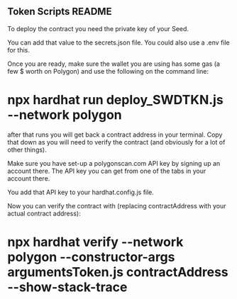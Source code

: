## Token Scripts README

To deploy the contract you need the private key of your Seed.  

You can add that value to the secrets.json file. You could also use a .env file for this.

Once you are ready, make sure the wallet you are using has some gas (a few $ worth on Polygon) and use the following on the command line: 

# npx hardhat run deploy_SWDTKN.js --network polygon

after that runs you will get back a contract address in your terminal. Copy that down as you will need to verify the contract (and obviously for a lot of other things).

Make sure you have set-up a polygonscan.com API key by signing up an account there. The API key you can get from one of the tabs in your account there. 

You add that API key to your hardhat.config.js file. 

Now you can verify the contract with (replacing contractAddress with your actual contract address): 

# npx hardhat verify --network polygon --constructor-args argumentsToken.js contractAddress --show-stack-trace



